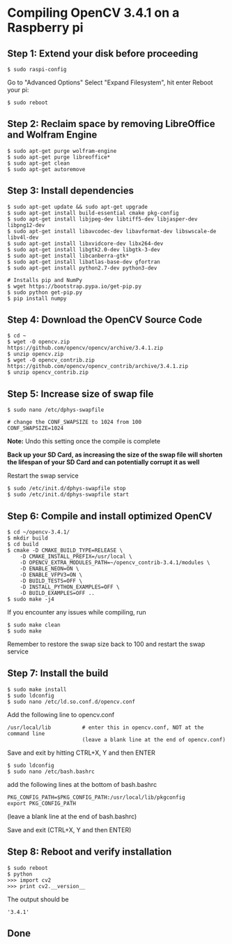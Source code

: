 # Compiling OpenCV 3.4.1 on a Raspberry pi

## Step 1: Extend your disk before proceeding

    $ sudo raspi-config

Go to "Advanced Options"
Select "Expand Filesystem", hit enter
Reboot your pi:

    $ sudo reboot

## Step 2: Reclaim space by removing LibreOffice and Wolfram Engine

    $ sudo apt-get purge wolfram-engine
    $ sudo apt-get purge libreoffice*
    $ sudo apt-get clean
    $ sudo apt-get autoremove

## Step 3: Install dependencies

    $ sudo apt-get update && sudo apt-get upgrade
    $ sudo apt-get install build-essential cmake pkg-config
    $ sudo apt-get install libjpeg-dev libtiff5-dev libjasper-dev libpng12-dev
    $ sudo apt-get install libavcodec-dev libavformat-dev libswscale-de libv4l-dev
    $ sudo apt-get install libxvidcore-dev libx264-dev
    $ sudo apt-get install libgtk2.0-dev libgtk-3-dev
    $ sudo apt-get install libcanberra-gtk*
    $ sudo apt-get install libatlas-base-dev gfortran
    $ sudo apt-get install python2.7-dev python3-dev

    # Installs pip and NumPy
    $ wget https://bootstrap.pypa.io/get-pip.py
    $ sudo python get-pip.py
    $ pip install numpy

## Step 4: Download the OpenCV Source Code

    $ cd ~
    $ wget -O opencv.zip https://github.com/opencv/opencv/archive/3.4.1.zip
    $ unzip opencv.zip
    $ wget -O opencv_contrib.zip https://github.com/opencv/opencv_contrib/archive/3.4.1.zip
    $ unzip opencv_contrib.zip

## Step 5: Increase size of swap file

    $ sudo nano /etc/dphys-swapfile

    # change the CONF_SWAPSIZE to 1024 from 100
    CONF_SWAPSIZE=1024

**Note:** Undo this setting once the compile is complete 

**Back up your SD Card, as increasing the size of the swap file will shorten the lifespan of your SD Card and can potentially corrupt it as well**

Restart the swap service

    $ sudo /etc/init.d/dphys-swapfile stop
    $ sudo /etc/init.d/dphys-swapfile start

## Step 6: Compile and install optimized OpenCV

    $ cd ~/opencv-3.4.1/
    $ mkdir build
    $ cd build
    $ cmake -D CMAKE_BUILD_TYPE=RELEASE \
        -D CMAKE_INSTALL_PREFIX=/usr/local \
        -D OPENCV_EXTRA_MODULES_PATH=~/opencv_contrib-3.4.1/modules \
        -D ENABLE_NEON=ON \
        -D ENABLE_VFPV3=ON \
        -D BUILD_TESTS=OFF \
        -D INSTALL_PYTHON_EXAMPLES=OFF \
        -D BUILD_EXAMPLES=OFF ..
    $ sudo make -j4

If you encounter any issues while compiling, run

    $ sudo make clean
    $ sudo make

Remember to restore the swap size back to 100 and restart the swap service

## Step 7: Install the build

    $ sudo make install
    $ sudo ldconfig
    $ sudo nano /etc/ld.so.conf.d/opencv.conf

Add the following line to opencv.conf

    /usr/local/lib          # enter this in opencv.conf, NOT at the command line
                            (leave a blank line at the end of opencv.conf)
Save and exit by hitting CTRL+X, Y and then ENTER

    $ sudo ldconfig
    $ sudo nano /etc/bash.bashrc

add the following lines at the bottom of bash.bashrc

    PKG_CONFIG_PATH=$PKG_CONFIG_PATH:/usr/local/lib/pkgconfig
    export PKG_CONFIG_PATH

(leave a blank line at the end of bash.bashrc)

Save and exit (CTRL+X, Y and then ENTER)

## Step 8: Reboot and verify installation

    $ sudo reboot
    $ python
    >>> import cv2
    >>> print cv2.__version__
The output should be

    '3.4.1'

## Done